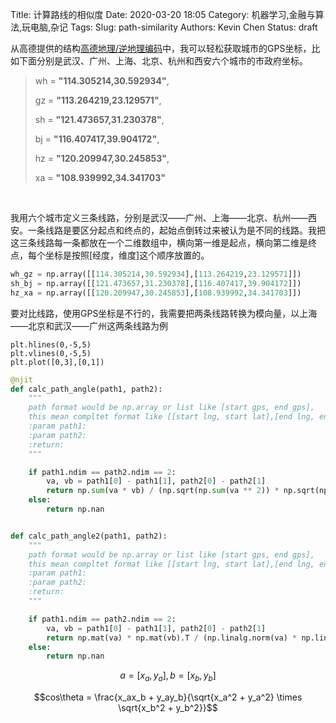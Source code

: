 Title: 计算路线的相似度
Date: 2020-03-20 18:05
Category: 机器学习,金融与算法,玩电脑,杂记
Tags:
Slug: path-similarity
Authors: Kevin Chen
Status: draft





从高德提供的结构[高德地理/逆地理编码](https://lbs.amap.com/api/webservice/guide/api/georegeo)中，我可以轻松获取城市的GPS坐标，比如下面分别是武汉、广州、上海、北京、杭州和西安六个城市的市政府坐标。

> wh = **"114.305214,30.592934"**,
>
> gz = **"113.264219,23.129571"**,
>
> sh = **"121.473657,31.230378"**,
>
> bj = **"116.407417,39.904172"**,
>
> hz = **"120.209947,30.245853"**,
>
> xa = **"108.939992,34.341703"**

<br />

我用六个城市定义三条线路，分别是武汉——广州、上海——北京、杭州——西安。一条线路是要区分起点和终点的，起始点倒转过来被认为是不同的线路。我把这三条线路每一条都放在一个二维数组中，横向第一维是起点，横向第二维是终点，每个坐标是按照[经度，维度]这个顺序放置的。

```python
wh_gz = np.array([[114.305214,30.592934],[113.264219,23.129571]])
sh_bj = np.array([[121.473657,31.230378],[116.407417,39.904172]])
hz_xa = np.array([[120.209947,30.245853],[108.939992,34.341703]])
```

要对比线路，使用GPS坐标是不行的，我需要把两条线路转换为模向量，以上海——北京和武汉——广州这两条线路为例



```
plt.hlines(0,-5,5)
plt.vlines(0,-5,5)
plt.plot([0,3],[0,1])
```



```python
@njit
def calc_path_angle(path1, path2):
    """
    path format would be np.array or list like [start gps, end gps],
    this mean compltet format like [[start lng, start lat],[end lng, eng lat]]
    :param path1:
    :param path2:
    :return:
    """

    if path1.ndim == path2.ndim == 2:
        va, vb = path1[0] - path1[1], path2[0] - path2[1]
        return np.sum(va * vb) / (np.sqrt(np.sum(va ** 2)) * np.sqrt(np.sum(vb ** 2)))
    else:
        return np.nan


def calc_path_angle2(path1, path2):
    """
    path format would be np.array or list like [start gps, end gps],
    this mean compltet format like [[start lng, start lat],[end lng, eng lat]]
    :param path1:
    :param path2:
    :return:
    """

    if path1.ndim == path2.ndim == 2:
        va, vb = path1[0] - path1[1], path2[0] - path2[1]
        return np.mat(va) * np.mat(vb).T / (np.linalg.norm(va) * np.linalg.norm(vb))
    else:
        return np.nan
```



$$a=[x_a,y_a],b=[x_b,y_b]$$

$$cos\theta = \frac{x_ax_b + y_ay_b}{\sqrt{x_a^2 + y_a^2} \times \sqrt{x_b^2 + y_b^2}}$$